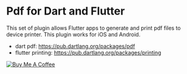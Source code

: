 # Pdf for Dart and Flutter

This set of plugin allows Flutter apps to generate and print pdf files to device printer.
This plugin works for iOS and Android.

* dart pdf: <https://pub.dartlang.org/packages/pdf>
* flutter printing: <https://pub.dartlang.org/packages/printing>

[![Buy Me A Coffee](https://bmc-cdn.nyc3.digitaloceanspaces.com/BMC-button-images/custom_images/orange_img.png "Buy Me A Coffee")](https://www.buymeacoffee.com/JORBmbw9h "Buy Me A Coffee")
